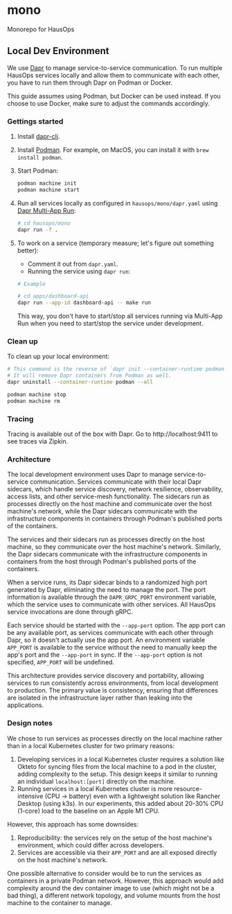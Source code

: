 # mono

Monorepo for HausOps

## Local Dev Environment

We use [Dapr](https://dapr.io/) to manage service-to-service communication. To run multiple HausOps services locally and allow them to communicate with each other, you have to run them through Dapr on Podman or Docker.

This guide assumes using Podman, but Docker can be used instead. If you choose to use Docker, make sure to adjust the commands accordingly.

### Gettings started

1. Install [dapr-cli](https://docs.dapr.io/getting-started/install-dapr-cli/).
1. Install [Podman](https://podman.io/getting-started/installation). For example, on MacOS, you can install it with `brew install podman`.
1. Start Podman:

   ```sh
   podman machine init
   podman machine start
   ```

1. Run all services locally as configured in `hausops/mono/dapr.yaml` using [Dapr Multi-App Run](https://docs.dapr.io/developing-applications/local-development/multi-app-dapr-run/multi-app-overview/):

   ```sh
   # cd hausops/mono
   dapr run -f .
   ```

1. To work on a service (temporary measure; let's figure out something better):

   - Comment it out from `dapr.yaml`.
   - Running the service using `dapr run`:

   ```sh
   # Example

   # cd apps/dashboard-api
   dapr run --app-id dashboard-api -- make run
   ```

   This way, you don't have to start/stop all services running via Multi-App Run when you need to start/stop the service under development.

### Clean up

To clean up your local environment:

```sh
# This command is the reverse of `dapr init --container-runtime podman`.
# It will remove Dapr containers from Podman as well.
dapr uninstall --container-runtime podman --all

podman machine stop
podman machine rm
```

### Tracing

Tracing is available out of the box with Dapr. Go to http://localhost:9411 to see traces via Zipkin.

### Architecture

The local development environment uses Dapr to manage service-to-service communication. Services communicate with their local Dapr sidecars, which handle service discovery, network resilience, observability, access lists, and other service-mesh functionality. The sidecars run as processes directly on the host machine and communicate over the host machine's network, while the Dapr sidecars communicate with the infrastructure components in containers through Podman's published ports of the containers.

The services and their sidecars run as processes directly on the host machine, so they communicate over the host machine's network. Similarly, the Dapr sidecars communicate with the infrastructure components in containers from the host through Podman's published ports of the containers.

When a service runs, its Dapr sidecar binds to a randomized high port generated by Dapr, eliminating the need to manage the port. The port information is available through the `DAPR_GRPC_PORT` environment variable, which the service uses to communicate with other services. All HausOps service invocations are done through gRPC.

Each service should be started with the `--app-port` option. The app port can be any available port, as services communicate with each other through Dapr, so it doesn't actually use the app port. An environment variable `APP_PORT` is available to the service without the need to manually keep the app's port and the `--app-port` in sync. If the `--app-port` option is not specified, `APP_PORT` will be undefined.

This architecture provides service discovery and portability, allowing services to run consistently across environments, from local development to production. The primary value is consistency, ensuring that differences are isolated in the infrastructure layer rather than leaking into the applications.

### Design notes

We chose to run services as processes directly on the local machine rather than in a local Kubernetes cluster for two primary reasons:

1. Developing services in a local Kubernetes cluster requires a solution like Okteto for syncing files from the local machine to a pod in the cluster, adding complexity to the setup. This design keeps it similar to running an individual `localhost:[port]` directly on the machine.
1. Running services in a local Kubernetes cluster is more resource-intensive (CPU -> battery) even with a lightweight solution like Rancher Desktop (using k3s). In our experiments, this added about 20-30% CPU (1-core) load to the baseline on an Apple M1 CPU.

However, this approach has some downsides:

1. Reproducibility: the services rely on the setup of the host machine's environment, which could differ across developers.
1. Services are accessible via their `APP_PORT` and are all exposed directly on the host machine's network.

One possible alternative to consider would be to run the services as containers in a private Podman network. However, this approach would add complexity around the dev container image to use (which might not be a bad thing), a different network topology, and volume mounts from the host machine to the container to manage.
